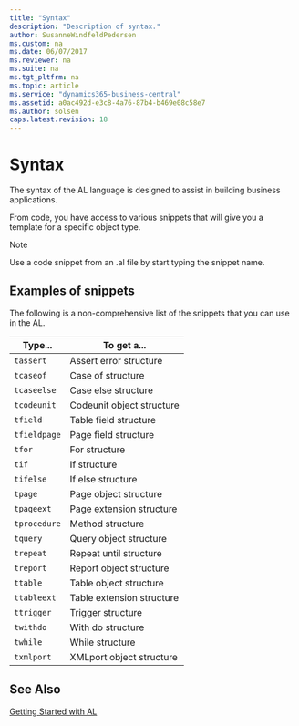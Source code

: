 ```yaml
---
title: "Syntax"
description: "Description of syntax."
author: SusanneWindfeldPedersen
ms.custom: na
ms.date: 06/07/2017
ms.reviewer: na
ms.suite: na
ms.tgt_pltfrm: na
ms.topic: article
ms.service: "dynamics365-business-central"
ms.assetid: a0ac492d-e3c8-4a76-87b4-b469e08c58e7
ms.author: solsen
caps.latest.revision: 18
---
```




# Syntax
The syntax of the AL language is designed to assist in building business applications.

From code, you have access to various snippets that will give you a template for a specific object type. 

> [!NOTE]  
> Use a code snippet from an .al file by start typing the snippet name.

## Examples of snippets
The following is a non-comprehensive list of the snippets that you can use in the AL.

|Type... | To get a... |
|--------|-------------|
|```tassert```| Assert error structure|
|```tcaseof```| Case of structure|
|```tcaseelse```| Case else structure|
|```tcodeunit```| Codeunit object structure|
|```tfield```| Table field structure|
|```tfieldpage```| Page field structure|
|```tfor```| For structure|
|```tif```| If structure|
|```tifelse```| If else structure|
|```tpage```| Page object structure|
|```tpageext```| Page extension structure|
|```tprocedure```| Method structure |
|```tquery```| Query object structure | 
|```trepeat```| Repeat until structure|
|```treport```| Report object structure|
|```ttable```| Table object structure|
|```ttableext```| Table extension structure|
|```ttrigger```| Trigger structure|
|```twithdo```| With do structure|
|```twhile```| While structure|
|```txmlport```| XMLport object structure|

## See Also
[Getting Started with AL](devenv-get-started.md)  